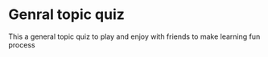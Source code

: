 # Genral topic quiz

This a general topic quiz to play and enjoy with friends
to make learning fun process